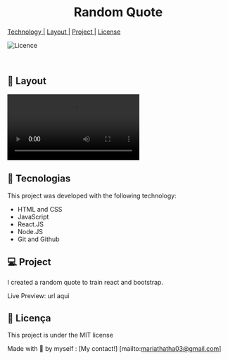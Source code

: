 <h1 align="center">Random Quote</h1>

<p aling="center">
 <a href="#-tecnologia">Technology  |</a> 
 <a href="#-projeto">Layout |</a> 
 <a href="#-layout">Project |</a> 
 <a href="#memo-liceça">License</a> 
</p>

<p aling="center">
 <img alt="Licence" src="https://img.shields.io/static/v1?label=license&message=MIT&color=AA26&labelColor=000000">
</p>

<br>

## 🎨 Layout

<p aling="center">
 <video autoplay loop src='./public/rando-quote.mp4'></video>
</p>

## 🚀 Tecnologias

This project was developed with the following technology:

- HTML and CSS
- JavaScript
- React.JS
- Node.JS
- Git and Github

## 💻 Project

I created a random quote to train react and bootstrap.

Live Preview: url aqui

## :memo: Licença

This project is under the MIT license

Made with 💜 by myself : [My contact!] [mailto:mariathatha03@gmail.com]